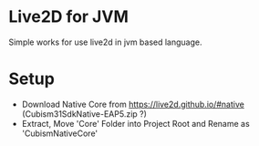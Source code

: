 # Live2D for JVM
Simple works for use live2d in jvm based language.

# Setup
- Download Native Core from https://live2d.github.io/#native (Cubism31SdkNative-EAP5.zip ?)
- Extract, Move 'Core' Folder into Project Root and Rename as 'CubismNativeCore'
